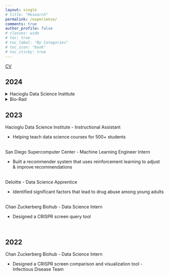 ```yaml
---
layout: single
# title: "Research"
permalink: /experience/
comments: true
author_profile: false
# classes: wide
# toc: true
# toc_label: "By Categories"
# toc_icon: "book"
# toc_sticky: true
---
```

<a href="../assets/pdfs/CV.pdf">CV</a>
<!-- <a href="https://natdosan.github.io/2024_Resume.pdf">Resume</a> -->

<div class="section">
  <h2>2024</h2>

  <details>
  <summary class="title">Hacioglu Data Science Institute</summary>
    <div class="position">
    <div class="title">Instructional Assistant</div>
      <ul class="experience">
          <li>Helping teach data science courses for 500+ students</li>
      </ul>
      <br>
    </div>
  </details>

  <details>
  <summary class="title">Bio-Rad</summary>
   <div class="position">
   <div class="title">Data Science & Bioinformatics Intern</div>
    <ul class="experience">
        <li>Built a pipeline and database for R&D</li>
    </ul>
    <br>
  </div>

  <details>
  <summary class="title">Hacioglu Data Science Institute</summary>
  <div class="position">
  <div class="title">Undergraduate Researcher</div>
    <ul class="experience">
        <li>Making LLM's more robust for specific Geospatial use cases</li>
    </ul>
    <br>
  </div>

  <details>
  <summary class="title">University of California, San Diego</summary>
  <div class="position">
    <div class="title">Instructional Assistant</div>
    <ul class="experience">
        <li>Helping teach data science courses for 700+ students</li>
    </ul>
  </div>
</div>

<div class="section">
  <h2>2023</h2>
  
  <div class="position">
    <div class="title">Hacioglu Data Science Institute - Instructional Assistant</div>
    <ul class="experience">
        <li>Helping teach data science courses for 500+ students</li>
    </ul>
    <br>
  </div>
  
  <div class="position">
    <div class="title">San Diego Supercomputer Center - Machine Learning Engineer Intern</div>
    <ul class="experience">
        <li>Built a recommender system that uses reinforcement learning to adjust & improve recommendations</li>
    </ul>
    <br>
  </div>

  <div class="position">
    <div class="title">Deloitte - Data Science Apprentice</div>
    <ul class="experience">
        <li>Identified significant factors that lead to drug abuse among young adults</li>
    </ul>
    <br>
  </div>

  <div class="position">
    <div class="title">Chan Zuckerberg Biohub - Data Science Intern</div>
    <ul class="experience">
        <li>Designed a CRISPR screen query tool</li>
    </ul>
    <br>
  </div>
</div>

<div class="section">
  <h2>2022</h2>
  <div class="position">
    <div class="title">Chan Zuckerberg Biohub - Data Science Intern</div>
    <ul class="experience">
        <li>Designed a CRISPR screen comparison and visualization tool - Infectious Disease Team</li>
    </ul>
    <br>
  </div>
</div>
